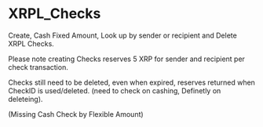 # XRPL_Checks
Create, Cash Fixed Amount, Look up by sender or recipient and Delete XRPL Checks.

Please note creating Checks reserves 5 XRP for sender and recipient per check transaction.

Checks still need to be deleted, even when expired, reserves returned when CheckID is used/deleted. (need to check on cashing, Definetly on deleteing).

(Missing Cash Check by Flexible Amount)


